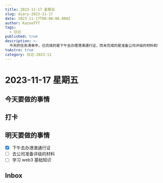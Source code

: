 ```yaml
---
title: 2023-11-17 星期五
slug: diary-2023-11-17
date: 2023-11-17T00:00:00.000Z
author: KazooTTT
tags:
  - 日记
published: true
description: >-
  今天的任务清单中，已完成的是下午去办理港澳通行证，而未完成的是准备公司评级的材料和学习web3基础知识。此外，今天的日程中还包括打卡和查看inbox，但没有具体的事项列出。
toAstro: true
category: 日记-2023-11
---
```


# 2023-11-17 星期五

## 今天要做的事情

## 打卡

## 明天要做的事情

- [x] 下午去办港澳通行证
- [ ] 去公司准备评级的材料
- [ ] 学习 web3 基础知识

## Inbox

<!-- start of weread -->
<!-- end of weread -->
